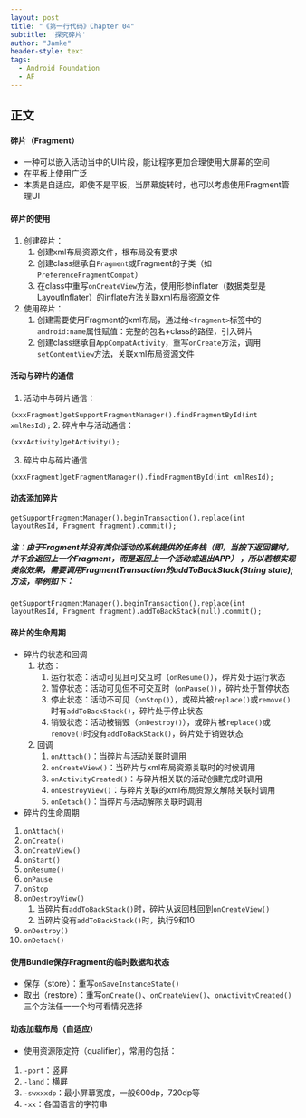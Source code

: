 ```yaml
---
layout: post
title: "《第一行代码》Chapter 04"
subtitle: '探究碎片'
author: "Jamke"
header-style: text
tags:
  - Android Foundation
  - AF
---
```


## 正文
#### 碎片（Fragment）
- 一种可以嵌入活动当中的UI片段，能让程序更加合理使用大屏幕的空间
- 在平板上使用广泛
- 本质是自适应，即使不是平板，当屏幕旋转时，也可以考虑使用Fragment管理UI

#### 碎片的使用
1. 创建碎片：
    1. 创建xml布局资源文件，根布局没有要求
    2. 创建class继承自`Fragment`或Fragment的子类（如`PreferenceFragmentCompat`）
    3. 在class中重写`onCreateView`方法，使用形参inflater（数据类型是LayoutInflater）的inflate方法关联xml布局资源文件
2. 使用碎片：
    1. 创建需要使用Fragment的xml布局，通过给`<fragment>`标签中的`android:name`属性赋值：完整的包名+class的路径，引入碎片
    2. 创建class继承自`AppCompatActivity`，重写`onCreate`方法，调用`setContentView`方法，关联xml布局资源文件

#### 活动与碎片的通信
1. 活动中与碎片通信：

`(xxxFragment)getSupportFragmentManager().findFragmentById(int xmlResId);`
2. 碎片中与活动通信：

`(xxxActivity)getActivity();`

3. 碎片中与碎片通信
 
`(xxxFragment)getFragmentManager().findFragmentById(int xmlResId);`

#### 动态添加碎片

```
getSupportFragmentManager().beginTransaction().replace(int layoutResId, Fragment fragment).commit();
```
##### 注：由于Fragment并没有类似活动的系统提供的任务栈（即，当按下返回键时，并不会返回上一个Fragment，而是返回上一个活动或退出APP） ，所以若想实现类似效果，需要调用FragmentTransaction的addToBackStack(String state);方法，举例如下：

```
getSupportFragmentManager().beginTransaction().replace(int layoutResId, Fragment fragment).addToBackStack(null).commit();
```

#### 碎片的生命周期
- 碎片的状态和回调
    1. 状态：
        1. 运行状态：活动可见且可交互时（`onResume()`），碎片处于运行状态
        2. 暂停状态：活动可见但不可交互时（`onPause()`），碎片处于暂停状态
        3. 停止状态：活动不可见（`onStop()`），或碎片被`replace()`或`remove()`时有`addToBackStack()`，碎片处于停止状态
        4. 销毁状态：活动被销毁（`onDestroy()`），或碎片被`replace()`或`remove()`时没有`addToBackStack()`，碎片处于销毁状态
    2. 回调
        1. `onAttach()`：当碎片与活动关联时调用
        2. `onCreateView()`：当碎片与xml布局资源关联时的时候调用
        3. `onActivityCreated()`：与碎片相关联的活动创建完成时调用
        4. `onDestroyView()`：与碎片关联的xml布局资源文解除关联时调用
        5. `onDetach()`：当碎片与活动解除关联时调用
- 碎片的生命周期
1. `onAttach()`
2. `onCreate()`
3. `onCreateView()`
4. `onStart()`
5. `onResume()`
6. `onPause`
7. `onStop`
8. `onDestroyView()`
    1. 当碎片有`addToBackStack()`时，碎片从返回栈回到`onCreateView()`
    2. 当碎片没有`addToBackStack()`时，执行9和10
9. `onDestroy()`
10. `onDetach()`

#### 使用Bundle保存Fragment的临时数据和状态
- 保存（store）：重写`onSaveInstanceState()`
- 取出（restore）：重写`onCreate()`、`onCreateView()`、`onActivityCreated()`三个方法任一一个均可看情况选择

#### 动态加载布局（自适应）
- 使用资源限定符（qualifier），常用的包括：
1. `-port`：竖屏
2. `-land`：横屏
3. `-swxxxdp`：最小屏幕宽度，一般600dp，720dp等
4. `-xx`：各国语言的字符串
